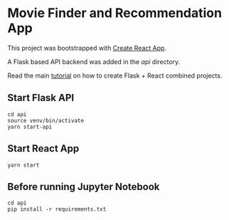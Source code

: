 # Movie Finder and Recommendation App

This project was bootstrapped with [Create React App](https://github.com/facebook/create-react-app).

A Flask based API backend was added in the *api* directory.

Read the main [tutorial](https://blog.miguelgrinberg.com/post/how-to-create-a-react--flask-project) on how to create Flask + React combined projects.

## Start Flask API
```
cd api
source venv/bin/activate
yarn start-api
```

## Start React App
```
yarn start
```

## Before running Jupyter Notebook
```
cd api
pip install -r requirements.txt
```
